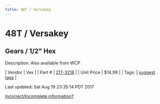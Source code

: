```yaml
---
title: 48T / Versakey
---
```


# 48T / Versakey
## Gears / 1/2" Hex
Description: 	Also available from WCP 

| Vendor | Vex | 
| Part # | [217-3218](http://www.vexrobotics.com/vexpro/motion/vexpro-gears/1-2-hex-bore.html) | 
| Unit Price | $14.99 | 
| Tags: | [suggest tags](https://docs.google.com/forms/d/e/1FAIpQLSeWyY8v3RgOty-MyWmh9U0iivNYN_molChYyS-0U-o-kOAv_g/viewform) | 

Last updated: Sat Aug 19 23:35:14 PDT 2017

 [Incorrect/Incomplete information?](https://docs.google.com/forms/d/e/1FAIpQLSeWyY8v3RgOty-MyWmh9U0iivNYN_molChYyS-0U-o-kOAv_g/viewform)